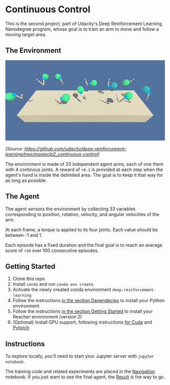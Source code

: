 # Continuous Control

This is the second project, part of Udacity's Deep Reinforcement Learning Nanodegree program, whose goal is to train an arm to move and follow a moving target area.

## The Environment

![the environment](./env.gif)

_(Source: https://github.com/udacity/deep-reinforcement-learning/tree/master/p2_continuous-control)_

The environment is made of 20 independent agent arms, each of one them with 4 continous joints. A reward of `+0.1` is provided at each step when the agent's hand is inside the delimited area. The goal is to keep it that way for as long as possible.

## The Agent

The agent sensors the environment by collecting 33 variables corresponding to position, rotation, velocity, and angular velocities of the arm.

At each frame, a torque is applied to its four joints. Each value should be between -1 and 1.

Each episode has a fixed duration and the final goal is to reach an average score of `+30` over 100 consecutive episodes.

## Getting Started

1. Clone this repo
2. Install `conda` and run `conda env create`.
3. Activate the newly created conda environment `deep-reinforcement-learning`
4. Follow the instructions [in the section Dependecies](https://github.com/udacity/deep-reinforcement-learning#dependencies) to install your Python environment
5. Follow the instructions [in the section Getting Started](https://github.com/udacity/deep-reinforcement-learning/tree/master/p2_continuous-control#getting-started) to install your Reacher environment (version 2)
6. (Optional) Install GPU support, following instructions [for Cuda](https://developer.nvidia.com/cuda-downloads) and [Pytorch](https://pytorch.org/get-started/locally/)

## Instructions

To explore locally, you'll need to start your Jupyter server with `jupyter notebook`.

The training code and related experiments are placed in the [Navigation](./Navigation.ipynb) notebook.
If you just want to see the final agent, the [Result](./Result.ipynb) is the way to go.

